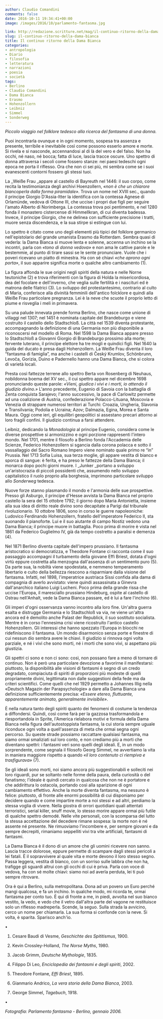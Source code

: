 ```yaml
---
author: Claudio Comandini
comments: false
date: 2016-10-11 19:34:41+00:00
image: /images/2016/10/parlamento-fantasma.jpg

link: http://redazione.scritture.net/mag/il-continuo-ritorno-della-dama-bianca/
slug: il-continuo-ritorno-della-dama-bianca
title: Il continuo ritorno della Dama Bianca
categories:
- antropologia
- Diario
- filosofia
- letteratura
- narrazioni
- poesia
- società
tags:
- Berlino
- Claudio Comandini
- Dama Bianca
- Erasmo
- Hohenzollern
- Leibniz
- Simmel
- Sonderweg
---
```


_Piccolo viaggio nel folklore tedesco alla ricerca del fantasma di una donna._



Puoi incontrarla ovunque e in ogni momento, sospesa tra assenza e presente, terribile e inevitabile così come possono esserlo amore e morte. Si rivela e si nasconde, accennandosi al di là del vero e del falso. Non ha occhi, né naso, né bocca; fatta di luce, lascia tracce oscure. Uno spettro di donna attraversa i secoli come fossero stanze: nei paesi tedeschi ogni epoca ne porta il riflesso. Ora che non ci sei più, mi sembra come se i suoi evanescenti contorni fossero gli stessi tuoi.



La _Weiße Frau _appare al castello di Bayreuth nel 1446: il suo corpo, come recita la testimonianza degli archivi Hoenzollern, _«non è che un chiarore biancoperla dalla forma piramidale»_. Trova un nome nel XVIII sec., quando il principe Giorgio D'Assia-Itter la identifica con la contessa Agnese di Orlamünde, vedova di Ottone III, che uccise i propri due figli per seguire l'amato Alberto di Norimberga. La contessa trova poi pentimento, e nel 1280 fonda il monastero cistercense di Himmellkran, di cui diventa badessa. Invece, il principe Giorgio, che ne delinea con sufficiente precisione i tratti, muore senza discendenza, e la sua stirpe si estingue con lui.

Lo spettro è citato come uno degli elementi più tipici del folklore germanico nell'epistolario del grande umanista Erasmo da Rotterdam. Sembra quasi di vederla: la Dama Bianca si muove lenta e solenne, accenna un inchino se la incontri, parla con _«tono di donna vedova»_ e non ama le cattive parole e le bestemmie, al punto di tirare sassi se le sente pronunciare. Vuole che i poveri ricevano un piatto di minestra. Ha con sé chiavi _«che aprono ogni porta»_, il suo apparire significa morte o qualche altro cambiamento (1).

La figura affonda le sue origini negli spiriti della natura e nelle Norne teutoniche (2) e trova riferimenti con la figura di Holda la misericordiosa, dea del focolare e dell'inverno, che veglia sulle fertilità e i nascituri ed è matrona delle filatrici (3). Lo sviluppo del protestantesimo, contrario al culto di Maria, conferisce alla divinità femminili dell'antico folcklore e quindi alla Weiße Frau particolare pregnanza. Lei è la neve che scuote il proprio letto di piume e risveglia i meli in primavera.

Su una palude innevata prende forma Berlino, che nasce come unione di villaggi nel 1307; nel 1451 è nominata capitale del Brandeburgo e viene costruito il castello dello Stadtschloß. La città nel 1539 diventa protestante, accompagnando la definizione di una Germania non più disponibile a riconoscersi nel modello di Roma. Nel 1598 la Dama Bianca appare presso lo Stadtschloß a Giovanni Giorgio di Brandeburgo prossimo alla morte; fervente luterano, il principe elettore ha tre mogli e quindici figli. Nel 1640 la guida del ducato è presa dagli Hohenzollern. La Weiße Frau diventa il loro “fantasma di famiglia”, ma anche i castelli di Český Krumlov, Schönbrunn, Levoča, Gorizia, Duino e Padernello hanno una Dama Bianca, che si colora di varietà locali.

Presta così fattezze terrene allo spettro Berta von Rosenberg di Neuhaus, nobildonna boema del XV sec., il cui spettro appare nel dicembre 1698 pronunciando queste parole: _«Vieni, giudica i vivi e i morti, io attendo il giudizio divino.»_ L'anno precedente, Eugenio di Savoia con la battaglia di Zenta conquista Sarajevo; l'anno successivo, la pace di Carlowitz permette ad una coalizione di Austria, confederazione Polacco-Lituana, Moscovia e Venezia di strappare numerosi territori ai Turchi: Croazia, Ungheria, Slavonia e Transilvania; Podolia e Ucraina; Azov; Dalmazia, Egina, Morea e Santa Maura. Oggi come ieri, gli equilibri geopolitici si assestano precari attorno ai loro fragili confini. Il giudizio continua a farsi attendere.

Leibniz, dedicando la _Monadologia_ al principe Eugenio, considera come le diverse prospettive si armonizzino e ogni porzione rappresenti l'intero mondo. Nel 1701, mentre il filosofo a Berlino fonda l'Accademia delle Scienze, Federico Hohenzollern si sgancia dalla corona polacca e sotto il vassallaggio del Sacro Romano Impero viene nominato quale primo re “in” Prussia. Nel 1713 Sofia Luisa, sua terza moglie, gli appare vestita di bianco e sporca di sangue: è ferita, e ha preso le fattezze della Dama Bianca; il monarca dopo pochi giorni muore. I _Junker _portano a sviluppo un'aristocrazia di piccoli possidenti che, assumendo nello sviluppo capitalistico il ruolo proprio alla borghesia, imprimono particolare sviluppo allo _Sonderweg_ tedesca.

Nuove forze stanno plasmando il mondo e l'armonia delle sue prospettive. Presso gli Asburgo, il principe d'Hesse avvista la Dama Bianca nel proprio castello la sera del 15 ottobre 1792; il giorno dopo Maria Antonietta, insieme alla sua idea di diritto reale divino sono decapitate a Parigi dal tribunale rivoluzionario. 10 ottobre 1806, sono in corso le guerre napoleoniche: Ludovico Ferdinando Hohenzollern, fratello dell'imperatore Federico II, sta suonando il pianoforte. Lui e il suo aiutante di campo Nostiz vedono una Dama Bianca; il principe muore in battaglia. Poco prima di morire è vista nel 1861 da Federico Guglielmo IV, già da tempo costretto a paralisi e demenza (4).

Nel 1871 Berlino diventa capitale dell'impero prussiano. Il fantasma aristocratico si democratizza, e Theodore Fontane ci racconta come il suo passaggio accompagni il turbamento della giovane Effi Briest, dotata d'ogni virtù eppure costretta alla menzogna dall'assenza di un sentimento puro (5). Da parte sua, la nobiltà viene spodestata, e nemmeno temperamento libertario e culto della bellezza riescono a risparmiare dalla visione del fantasma. Infatti, nel 1898, l'imperatrice austriaca Sissi confida alla dama di compagnia di averlo avvistato: viene quindi assassinata a Ginevra dall'anarchico italiano Luigi Lucheni. Poco prima della grande rissa che uccise l'Europa, il maresciallo prussiano Hindeburg, ospite al castello di Ostrau nell'Anhalt, vede la Dama Bianca passare, ed è lui a fare l'inchino (6).

Gli imperi d'ogni osservanza vanno incontro alla loro fine. Un'altra guerra esalta e distrugge Germania e lo Stadtschloß va via, ne viene un'altra ancora ed è demolito anche Palast der Republick, il suo sostituto socialista. Mentre è in corso l'ennesima crisi viene ricostruito l'antico castello Hohenzollern. Gli interessi che hanno spezzato l'Europa in blocchi ne ridefiniscono il fantasma. Un mondo disarmonico senza porte e finestre di cui nessun dio sembra avere le chiavi. Il giudizio si rinnova ogni volta parziale, e né i vivi che sono morti, né i morti che sono vivi, si aspettano più giustizia.

Gli spettri ci sono e non ci sono: così, non possano fare a meno di tornare di continuo. Non è però una particolare devozione a favorirne il manifestarsi: piuttosto, la disponibilità alle visioni di fantasmi è segno di un credo degradato, compiaciuta di spiriti di proporzioni più modeste di quelli propriamente divini, legittimata non dalle suggestioni della fede ma da criteri scientifici. Come quelli che nel 1929 permetto a Johannes Illig nella «Deutsch Magazin der Parapsychologie» a dare alla Dama Bianca una definizione sufficientemente precisa: _«Essere etereo, fluttuante, apparentemente animato, generalmente invisibile»_.

È nella natura tanto degli spiriti quanto dei fenomeni di costume la tendenza a diffondersi. Quindi, così come farà per la gazzosa trasformandola e riesportandola in Sprite, l'America rielabora motivi e formula della Dama Bianca nella figura dell'autostoppista fantasma, la cui storia sempre uguale riconduce ogni volta a quell'assenza di meta che ormai segna ogni percorso. Su queste strade possiamo raccattare qualsiasi fantasma, ma siamo ormai smaliziati sul loro conto, e non crediamo più a morti che diventano spettri: i fantasmi veri sono quelli degli ideali. E, in un modo sorprendente, come segnala il filosofo Georg Simmel, ne avvertiamo la vita in maniera maggiore rispetto a quando _«il loro contenuto ci riempiva e trasfigurava»_ (7).

Se gli ideali sono morti, noi siamo ancora più suggestionabili e solleciti nei loro riguardi, pur se soltanto nelle forme della paura, della curiosità o del fanatismo; l'ideale è quindi cercato in qualcosa che non ne è portatore e che addirittura lo ostacola, portando così alla sparizione di ogni cambiamento effettivo. Anche la morte diventa fantasma, ma nessuno è felice: piuttosto, di fronte alle enormi possibilità di cui disponiamo per decidere quando e come impartire morte a noi stessi e ad altri, perdiamo la stessa voglia di vivere. Nella giostra di orrori quotidiani quali attentati terroristici, serial killer, snuff movie, lo stesso morire appare ormai più futile di qualche spettro demodé. Nelle vite personali, con la scomparsa del lutto la stessa accettazione del decedere rimane sospesa: la morte non è né assente né presente. Ne rimuoviamo l'incombere e, per sempre giovani e da sempre decrepiti, rimaniamo seppelliti vivi tra vite artificiali, fantasmi di fantasmi.

La Dama Bianca è il dono di un amore che gli uomini ricevere non sanno. Lascia tracce dolorose, eppure permette di scampare dagli stessi pericoli a lei fatali. È il sopravvivere al quale vita e morte devono il loro stesso segno. Passa leggera, vestita di bianco, con un sorriso sulle labbra che non ha, trafigge gli sguardi altrui con gli occhi di cui è priva. Parla con voce di vedova, ha con sé molte chiavi: siamo noi ad averla perduta, lei ti può sempre ritrovare.

Ora è qui a Berlino, sulla metropolitana. Dona ad un povero un Euro perché mangi qualcosa, e fa un inchino. In qualche modo, mi ricorda te, ormai fantasma per conto tuo. È qui di fronte a me, in piedi, avvolta nel suo bianco vestito, la vedo, e vedo che il vetro dall'altra parte del vagone ne restituisce solo un riflesso madreperla. Scende, la seguo. Sulla strada la avvicino, cerco un nome per chiamarla. La sua forma si confonde con la neve. Si volta, è sparita. Sparisco anch'io.

•

1) Cesare Baudi di Vesme, _Geschichte des Spititismus_, 1900.

2) Kevin Crossley-Holland, _The Norse Myths_, 1980.

3) Jacob Grimm, _Deutsche Mythologie_, 1835.

4) Filippo Di Leo, _Enciclopedia dei fantasmi e degli spiriti_, 2002.

5) Theodore Fontane, _Effi Briest_, 1895.

6) Gianmario Andrico, _La vera storia della Dama Bianca_, 2003.










7) George Simmel, _Tagebuch_, 1918.










•

_Fotografia: Parlamento fantasma - Berlino, gennaio 2006._
